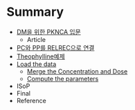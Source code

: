 # Summary

* [DM을 위한 PKNCA 입문](README.md)
   * Article
* [PC와 PP를 RELREC으로 연결](computing_nca_parameters_for_theophylline/pcc640_pp_b97crelrec_c73c_b85c_c5f0_acb0.md)
* [Theophylline예제](Contents/README.md)
* [Load the data](Contents/load_the_data.md)
   * [Merge the Concentration and Dose](Contents/merge_the_concentration_and_dose.md)
   * [Compute the parameters](Contents/compute_the_parameters.md)
* ISoP
* Final
* Reference

